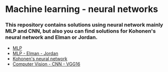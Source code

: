 # Machine learning - neural networks
  ### This repository contains solutions using neural network mainly MLP and CNN, but also you can find solutions for Kohonen's neural network and Elman or Jordan.
  - [MLP](https://github.com/conlan00/machineLearningNeuralNetwork/blob/master/lab2.ipynb/)
  - [MLP - Elman - Jordan](https://github.com/conlan00/machineLearningNeuralNetwork/blob/master/lab3.ipynb/)
  - [Kohonen's neural network](https://github.com/conlan00/machineLearningNeuralNetwork/blob/master/lab4.ipynb/)
  - [Computer Vision - CNN - VGG16](https://github.com/conlan00/machineLearningNeuralNetwork/blob/master/lab5.ipynb/)
